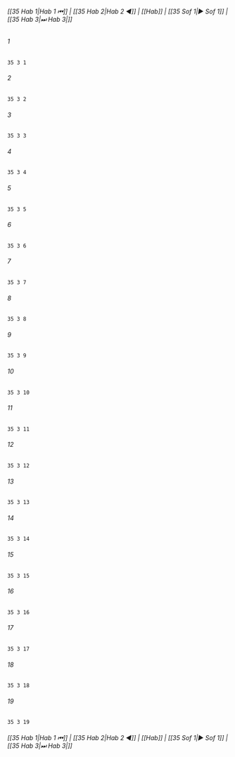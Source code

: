 
###### [[35 Hab 1|Hab 1 ⏮]] | [[35 Hab 2|Hab 2 ◀]] | [[Hab]] | [[35 Sof 1|▶ Sof 1]] | [[35 Hab 3|⏭ Hab 3|]]

###### 1
``` verse
35 3 1 
```
###### 2
``` verse
35 3 2 
```
###### 3
``` verse
35 3 3 
```
###### 4
``` verse
35 3 4 
```
###### 5
``` verse
35 3 5 
```
###### 6
``` verse
35 3 6 
```
###### 7
``` verse
35 3 7 
```
###### 8
``` verse
35 3 8 
```
###### 9
``` verse
35 3 9 
```
###### 10
``` verse
35 3 10 
```
###### 11
``` verse
35 3 11 
```
###### 12
``` verse
35 3 12 
```
###### 13
``` verse
35 3 13 
```
###### 14
``` verse
35 3 14 
```
###### 15
``` verse
35 3 15 
```
###### 16
``` verse
35 3 16 
```
###### 17
``` verse
35 3 17 
```
###### 18
``` verse
35 3 18 
```
###### 19
``` verse
35 3 19 
```

###### [[35 Hab 1|Hab 1 ⏮]] | [[35 Hab 2|Hab 2 ◀]] | [[Hab]] | [[35 Sof 1|▶ Sof 1]] | [[35 Hab 3|⏭ Hab 3|]]

